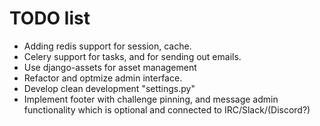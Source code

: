 TODO list
==========

* Adding redis support for session, cache.
* Celery support for tasks, and for sending out emails.
* Use django-assets for asset management
* Refactor and optmize admin interface.
* Develop clean development "settings.py"
* Implement footer with challenge pinning, and message admin functionality which is optional and connected to IRC/Slack/(Discord?)
